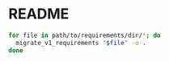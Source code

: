 # README

```bash
for file in path/to/requirements/dir/*; do
  migrate_v1_requirements "$file" -o .
done
```